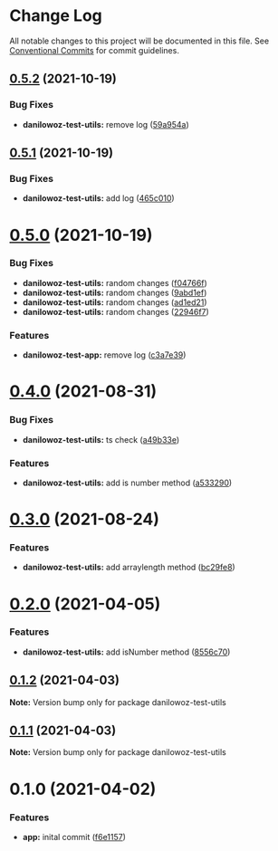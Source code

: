 # Change Log

All notable changes to this project will be documented in this file.
See [Conventional Commits](https://conventionalcommits.org) for commit guidelines.

## [0.5.2](https://github.com/danilowoz/monorepo-semantic-release/compare/danilowoz-test-utils@0.5.1...danilowoz-test-utils@0.5.2) (2021-10-19)


### Bug Fixes

* **danilowoz-test-utils:** remove log ([59a954a](https://github.com/danilowoz/monorepo-semantic-release/commit/59a954ae7e21bc4848ec61792485acd156e85549))





## [0.5.1](https://github.com/danilowoz/monorepo-semantic-release/compare/danilowoz-test-utils@0.5.0...danilowoz-test-utils@0.5.1) (2021-10-19)


### Bug Fixes

* **danilowoz-test-utils:** add log ([465c010](https://github.com/danilowoz/monorepo-semantic-release/commit/465c0109594004d114168758420b32380f029b31))





# [0.5.0](https://github.com/danilowoz/monorepo-semantic-release/compare/danilowoz-test-utils@0.4.0...danilowoz-test-utils@0.5.0) (2021-10-19)


### Bug Fixes

* **danilowoz-test-utils:** random changes ([f04766f](https://github.com/danilowoz/monorepo-semantic-release/commit/f04766f8f0fa3b1583cbf8c67cbacb95281a6b7b))
* **danilowoz-test-utils:** random changes ([9abd1ef](https://github.com/danilowoz/monorepo-semantic-release/commit/9abd1ef6e19387b41ff9cc7411c5482a4892e902))
* **danilowoz-test-utils:** random changes ([ad1ed21](https://github.com/danilowoz/monorepo-semantic-release/commit/ad1ed21366efbd8fa71be408857bf9906b1efe62))
* **danilowoz-test-utils:** random changes ([22946f7](https://github.com/danilowoz/monorepo-semantic-release/commit/22946f7e96b8f152a8502ead65854ae38ab0ffd8))


### Features

* **danilowoz-test-app:** remove log ([c3a7e39](https://github.com/danilowoz/monorepo-semantic-release/commit/c3a7e39e916a98db477be3f4f4d6026c2418e0db))





# [0.4.0](https://github.com/danilowoz/monorepo-semantic-release/compare/danilowoz-test-utils@0.3.0...danilowoz-test-utils@0.4.0) (2021-08-31)


### Bug Fixes

* **danilowoz-test-utils:** ts check ([a49b33e](https://github.com/danilowoz/monorepo-semantic-release/commit/a49b33e7bd7a5548c2789cfe9337338a515d3e3c))


### Features

* **danilowoz-test-utils:** add is number method ([a533290](https://github.com/danilowoz/monorepo-semantic-release/commit/a533290328dde3b05568293a123382b220b6e478))





# [0.3.0](https://github.com/danilowoz/monorepo-semantic-release/compare/danilowoz-test-utils@0.2.0...danilowoz-test-utils@0.3.0) (2021-08-24)


### Features

* **danilowoz-test-utils:** add arraylength method ([bc29fe8](https://github.com/danilowoz/monorepo-semantic-release/commit/bc29fe88698184881c34dbffdb2f1863dc59cbaa))





# [0.2.0](https://github.com/danilowoz/monorepo-semantic-release/compare/danilowoz-test-utils@0.1.2...danilowoz-test-utils@0.2.0) (2021-04-05)


### Features

* **danilowoz-test-utils:** add isNumber method ([8556c70](https://github.com/danilowoz/monorepo-semantic-release/commit/8556c70f2bff0392bbb8db4213eb1da09d7e9830))





## [0.1.2](https://github.com/danilowoz/monorepo-semantic-release/compare/danilowoz-test-utils@0.1.1...danilowoz-test-utils@0.1.2) (2021-04-03)

**Note:** Version bump only for package danilowoz-test-utils





## [0.1.1](https://github.com/danilowoz/monorepo-semantic-release/compare/danilowoz-test-utils@0.1.0...danilowoz-test-utils@0.1.1) (2021-04-03)

**Note:** Version bump only for package danilowoz-test-utils





# 0.1.0 (2021-04-02)


### Features

* **app:** inital commit ([f6e1157](https://github.com/danilowoz/monorepo-semantic-release/commit/f6e115731fed10d4c26858bdef78526a20b755f7))
